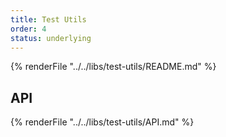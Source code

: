 ```yaml
---
title: Test Utils
order: 4
status: underlying
---
```


{% renderFile "../../libs/test-utils/README.md" %}

## API

{% renderFile "../../libs/test-utils/API.md" %}
